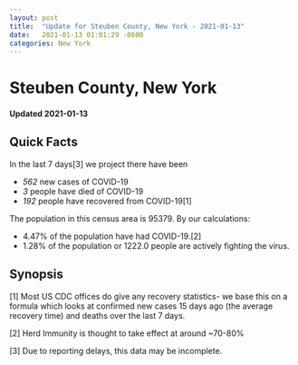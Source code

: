 ```yaml
---
layout: post
title:  "Update for Steuben County, New York - 2021-01-13"
date:   2021-01-13 01:01:29 -0600
categories: New York
---
```


# Steuben County, New York
#### Updated 2021-01-13

## Quick Facts

In the last 7 days[3] we project there have been
- *562* new cases of COVID-19
- *3* people have died of COVID-19
- *192* people have recovered from COVID-19[1]

The population in this census area is 95379. By our calculations:
- 4.47% of the population have had COVID-19.[2]
- 1.28% of the population or 1222.0 people are actively fighting the virus.

## Synopsis




[1] Most US CDC offices do give any recovery statistics- we base this on a formula which looks at confirmed new cases
15 days ago (the average recovery time) and deaths over the last 7 days.

[2] Herd Immunity is thought to take effect at around ~70-80%

[3] Due to reporting delays, this data may be incomplete.
 
    